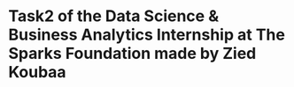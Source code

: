 # Task2 of the Data Science & Business Analytics Internship at The Sparks Foundation made by Zied Koubaa
